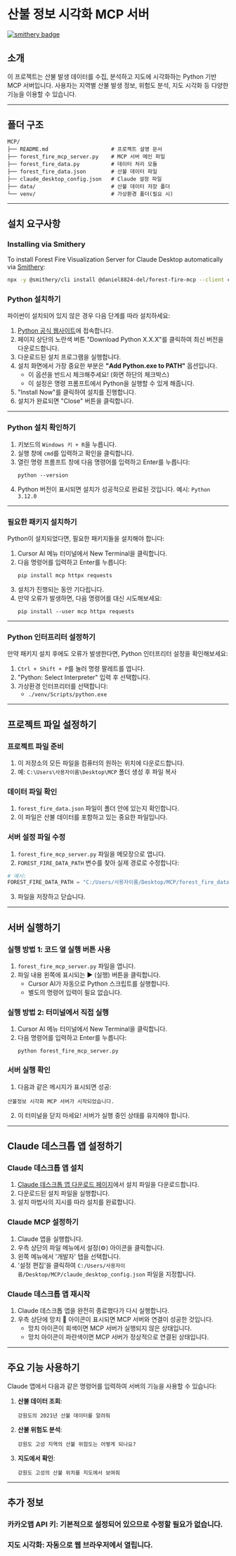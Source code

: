 # 산불 정보 시각화 MCP 서버

[![smithery badge](https://smithery.ai/badge/@daniel8824-del/forest-fire-mcp)](https://smithery.ai/server/@daniel8824-del/forest-fire-mcp)

## 소개
이 프로젝트는 산불 발생 데이터를 수집, 분석하고 지도에 시각화하는 Python 기반 MCP 서버입니다. 
사용자는 지역별 산불 발생 정보, 위험도 분석, 지도 시각화 등 다양한 기능을 이용할 수 있습니다.
_______________________________________________________________________________________

## 폴더 구조
```
MCP/
├── README.md                    # 프로젝트 설명 문서
├── forest_fire_mcp_server.py    # MCP 서버 메인 파일
├── forest_fire_data.py          # 데이터 처리 모듈
├── forest_fire_data.json        # 산불 데이터 파일
├── claude_desktop_config.json   # Claude 설정 파일
├── data/                        # 산불 데이터 저장 폴더
└── venv/                        # 가상환경 폴더(필요 시)
```
_______________________________________________________________________________________

## 설치 요구사항

### Installing via Smithery

To install Forest Fire Visualization Server for Claude Desktop automatically via [Smithery](https://smithery.ai/server/@daniel8824-del/forest-fire-mcp):

```bash
npx -y @smithery/cli install @daniel8824-del/forest-fire-mcp --client claude
```

### Python 설치하기
파이썬이 설치되어 있지 않은 경우 다음 단계를 따라 설치하세요:

1. [Python 공식 웹사이트](https://www.python.org/downloads/)에 접속합니다.
2. 페이지 상단의 노란색 버튼 "Download Python X.X.X"를 클릭하여 최신 버전을 다운로드합니다.
3. 다운로드된 설치 프로그램을 실행합니다.
4. 설치 화면에서 가장 중요한 부분은 **"Add Python.exe to PATH"** 옵션입니다.
   - 이 옵션을 반드시 체크해주세요! (화면 하단의 체크박스)
   - 이 설정은 명령 프롬프트에서 Python을 실행할 수 있게 해줍니다.
5. "Install Now"를 클릭하여 설치를 진행합니다.
6. 설치가 완료되면 "Close" 버튼을 클릭합니다.
_______________________________________________________________________________________

### Python 설치 확인하기
1. 키보드의 `Windows 키 + R`을 누릅니다.
2. 실행 창에 `cmd`를 입력하고 확인을 클릭합니다.
3. 열린 명령 프롬프트 창에 다음 명령어를 입력하고 Enter를 누릅니다:
   ```
   python --version
   ```
4. Python 버전이 표시되면 설치가 성공적으로 완료된 것입니다.
   예시: `Python 3.12.0`
_______________________________________________________________________________________

### 필요한 패키지 설치하기
Python이 설치되었다면, 필요한 패키지들을 설치해야 합니다:

1. Cursor AI 메뉴 터미널에서 New Terminal을 클릭합니다.
2. 다음 명령어를 입력하고 Enter를 누릅니다:
   ```
   pip install mcp httpx requests
   ```
3. 설치가 진행되는 동안 기다립니다. 
4. 만약 오류가 발생하면, 다음 명령어를 대신 시도해보세요:
   ```
   pip install --user mcp httpx requests
   ```
_______________________________________________________________________________________

### Python 인터프리터 설정하기
만약 패키지 설치 후에도 오류가 발생한다면, Python 인터프리터 설정을 확인해보세요:

1. `Ctrl + Shift + P`를 눌러 명령 팔레트를 엽니다.
2. "Python: Select Interpreter" 입력 후 선택합니다.
3. 가상환경 인터프리터를 선택합니다:
   - `./venv/Scripts/python.exe`
_______________________________________________________________________________________

## 프로젝트 파일 설정하기

### 프로젝트 파일 준비
1. 이 저장소의 모든 파일을 컴퓨터의 원하는 위치에 다운로드합니다.
2. 예: `C:\Users\사용자이름\Desktop\MCP` 폴더 생성 후 파일 복사

### 데이터 파일 확인
1. `forest_fire_data.json` 파일이 폴더 안에 있는지 확인합니다.
2. 이 파일은 산불 데이터를 포함하고 있는 중요한 파일입니다.

### 서버 설정 파일 수정
1. `forest_fire_mcp_server.py` 파일을 메모장으로 엽니다.
2. `FOREST_FIRE_DATA_PATH` 변수를 찾아 실제 경로로 수정합니다:
```python
# 예시:
FOREST_FIRE_DATA_PATH = "C:/Users/사용자이름/Desktop/MCP/forest_fire_data.json"
```
3. 파일을 저장하고 닫습니다.
_______________________________________________________________________________________

## 서버 실행하기

### 실행 방법 1: 코드 옆 실행 버튼 사용
1. `forest_fire_mcp_server.py` 파일을 엽니다.
2. 파일 내용 왼쪽에 표시되는 ▶️ (실행) 버튼을 클릭합니다.
   - Cursor AI가 자동으로 Python 스크립트를 실행합니다.
   - 별도의 명령어 입력이 필요 없습니다.

### 실행 방법 2: 터미널에서 직접 실행
1. Cursor AI 메뉴 터미널에서 New Terminal을 클릭합니다.
2. 다음 명령어를 입력하고 Enter를 누릅니다:
   ```
   python forest_fire_mcp_server.py
   ```

### 서버 실행 확인
1. 다음과 같은 메시지가 표시되면 성공:
```
산불정보 시각화 MCP 서버가 시작되었습니다.
```
2. 이 터미널을 닫지 마세요! 서버가 실행 중인 상태를 유지해야 합니다.
_______________________________________________________________________________________

## Claude 데스크톱 앱 설정하기

### Claude 데스크톱 앱 설치
1. [Claude 데스크톱 앱 다운로드 페이지](https://claude.ai/desktop)에서 설치 파일을 다운로드합니다.
2. 다운로드된 설치 파일을 실행합니다.
3. 설치 마법사의 지시를 따라 설치를 완료합니다.

### Claude MCP 설정하기
1. Claude 앱을 실행합니다.
2. 우측 상단의 파일 메뉴에서 설정(⚙️) 아이콘을 클릭합니다.
3. 왼쪽 메뉴에서 '개발자' 탭을 선택합니다.
4. '설정 편집'을 클릭하여 `C:/Users/사용자이름/Desktop/MCP/claude_desktop_config.json` 파일을 지정합니다.

### Claude 데스크톱 앱 재시작
1. Claude 데스크톱 앱을 완전히 종료했다가 다시 실행합니다.
2. 우측 상단에 망치 🔨 아이콘이 표시되면 MCP 서버와 연결이 성공한 것입니다.
   - 망치 아이콘이 회색이면 MCP 서버가 실행되지 않은 상태입니다.
   - 망치 아이콘이 파란색이면 MCP 서버가 정상적으로 연결된 상태입니다.
_______________________________________________________________________________________

## 주요 기능 사용하기
Claude 앱에서 다음과 같은 명령어를 입력하여 서버의 기능을 사용할 수 있습니다:

1. **산불 데이터 조회**:
   ```
   강원도의 2021년 산불 데이터를 알려줘
   ```
2. **산불 위험도 분석**:
   ```
   강원도 고성 지역의 산불 위험도는 어떻게 되나요?
   ```
3. **지도에서 확인**:
   ```
   강원도 고성의 산불 위치를 지도에서 보여줘
   ```
_________________________________________________________________________________

## 추가 정보
### **카카오맵 API 키**: 기본적으로 설정되어 있으므로 수정할 필요가 없습니다.
### **지도 시각화**: 자동으로 웹 브라우저에서 열립니다.
